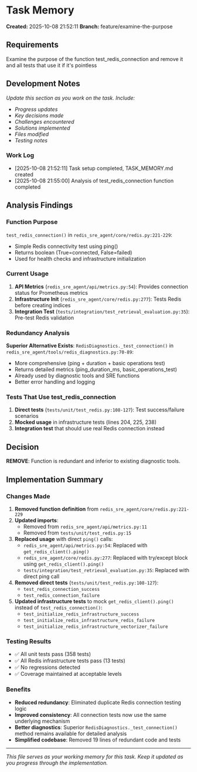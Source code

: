 # Task Memory

**Created:** 2025-10-08 21:52:11
**Branch:** feature/examine-the-purpose

## Requirements

Examine the purpose of the function test_redis_connection and remove it and all tests that use it if it's pointless

## Development Notes

*Update this section as you work on the task. Include:*
- *Progress updates*
- *Key decisions made*
- *Challenges encountered*
- *Solutions implemented*
- *Files modified*
- *Testing notes*

### Work Log

- [2025-10-08 21:52:11] Task setup completed, TASK_MEMORY.md created
- [2025-10-08 21:55:00] Analysis of test_redis_connection function completed

## Analysis Findings

### Function Purpose
`test_redis_connection()` in `redis_sre_agent/core/redis.py:221-229`:
- Simple Redis connectivity test using ping()
- Returns boolean (True=connected, False=failed)
- Used for health checks and infrastructure initialization

### Current Usage
1. **API Metrics** (`redis_sre_agent/api/metrics.py:54`): Provides connection status for Prometheus metrics
2. **Infrastructure Init** (`redis_sre_agent/core/redis.py:277`): Tests Redis before creating indices
3. **Integration Test** (`tests/integration/test_retrieval_evaluation.py:35`): Pre-test Redis validation

### Redundancy Analysis
**Superior Alternative Exists**: `RedisDiagnostics._test_connection()` in `redis_sre_agent/tools/redis_diagnostics.py:70-89`:
- More comprehensive (ping + duration + basic operations test)
- Returns detailed metrics (ping_duration_ms, basic_operations_test)
- Already used by diagnostic tools and SRE functions
- Better error handling and logging

### Tests That Use test_redis_connection
1. **Direct tests** (`tests/unit/test_redis.py:108-127`): Test success/failure scenarios
2. **Mocked usage** in infrastructure tests (lines 204, 225, 238)
3. **Integration test** that should use real Redis connection instead

## Decision
**REMOVE**: Function is redundant and inferior to existing diagnostic tools.

## Implementation Summary

### Changes Made
1. **Removed function definition** from `redis_sre_agent/core/redis.py:221-229`
2. **Updated imports**:
   - Removed from `redis_sre_agent/api/metrics.py:11`
   - Removed from `tests/unit/test_redis.py:15`
3. **Replaced usage** with direct `ping()` calls:
   - `redis_sre_agent/api/metrics.py:54`: Replaced with `get_redis_client().ping()`
   - `redis_sre_agent/core/redis.py:277`: Replaced with try/except block using `get_redis_client().ping()`
   - `tests/integration/test_retrieval_evaluation.py:35`: Replaced with direct ping call
4. **Removed direct tests** (`tests/unit/test_redis.py:108-127`):
   - `test_redis_connection_success`
   - `test_redis_connection_failure`
5. **Updated infrastructure tests** to mock `get_redis_client().ping()` instead of `test_redis_connection()`:
   - `test_initialize_redis_infrastructure_success`
   - `test_initialize_redis_infrastructure_redis_failure`
   - `test_initialize_redis_infrastructure_vectorizer_failure`

### Testing Results
- ✅ All unit tests pass (358 tests)
- ✅ All Redis infrastructure tests pass (13 tests)
- ✅ No regressions detected
- ✅ Coverage maintained at acceptable levels

### Benefits
- **Reduced redundancy**: Eliminated duplicate Redis connection testing logic
- **Improved consistency**: All connection tests now use the same underlying mechanism
- **Better diagnostics**: Superior `RedisDiagnostics._test_connection()` method remains available for detailed analysis
- **Simplified codebase**: Removed 19 lines of redundant code and tests

---

*This file serves as your working memory for this task. Keep it updated as you progress through the implementation.*

